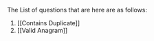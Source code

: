 The List of questions that are here are as follows: 
1. [[Contains Duplicate]]
2. [[Valid Anagram]]
